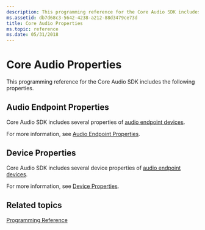 ```yaml
---
description: This programming reference for the Core Audio SDK includes the following properties.
ms.assetid: db7d68c3-5642-4238-a212-88d3479ce73d
title: Core Audio Properties
ms.topic: reference
ms.date: 05/31/2018
---
```


# Core Audio Properties

This programming reference for the Core Audio SDK includes the following properties.

## Audio Endpoint Properties

Core Audio SDK includes several properties of [audio endpoint devices](audio-endpoint-devices.md).

For more information, see [Audio Endpoint Properties](audio-endpoint-properties.md).
 

## Device Properties

Core Audio SDK includes several device properties of [audio endpoint devices](audio-endpoint-devices.md).

For more information, see [Device Properties](device-properties.md).
 

## Related topics

<dl> <dt>

[Programming Reference](programming-reference.md)
</dt> </dl>

 

 




